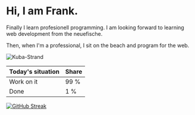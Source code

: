 # Hi, I am Frank.

Finally I learn profesionell programming. I am looking forward to learning web development from the neuefische.

Then, when I'm a professional, I sit on the beach and program for the web. 

![Kuba-Strand](https://upload.wikimedia.org/wikipedia/commons/thumb/0/0c/Karibik_250.jpg/1600px-Karibik_250.jpg)

|Today's situation|Share|
|------|------|
|Work on it|99 % |
|Done|1 % |

[![GitHub Streak](https://streak-stats.demolab.com/?user=frank12421)](https://git.io/streak-stats)
